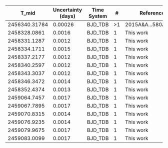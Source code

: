 |T_mid|Uncertainty (days)           |Time System|#                                            |Reference                           |
|-----|-----------------------------|-----------|---------------------------------------------|------------------------------------|
|2456340.31784|0.00026                      |BJD_TDB    |>1                                           |2015A&A...580A..63M                 |
|2458328.0861|0.0016                       |BJD_TDB    |1                                            |This work                           |
|2458331.1287|0.0012                       |BJD_TDB    |1                                            |This work                           |
|2458334.1711|0.0015                       |BJD_TDB    |1                                            |This work                           |
|2458337.2177|0.0012                       |BJD_TDB    |1                                            |This work                           |
|2458340.2597|0.0012                       |BJD_TDB    |1                                            |This work                           |
|2458343.3037|0.0012                       |BJD_TDB    |1                                            |This work                           |
|2458346.3472|0.0014                       |BJD_TDB    |1                                            |This work                           |
|2458352.4374|0.0013                       |BJD_TDB    |1                                            |This work                           |
|2459064.7457|0.0017                       |BJD_TDB    |1                                            |This work                           |
|2459067.7895|0.0017                       |BJD_TDB    |1                                            |This work                           |
|2459070.8315|0.0014                       |BJD_TDB    |1                                            |This work                           |
|2459076.9235|0.0014                       |BJD_TDB    |1                                            |This work                           |
|2459079.9675|0.0017                       |BJD_TDB    |1                                            |This work                           |
|2459083.0099|0.0017                       |BJD_TDB    |1                                            |This work                           |
